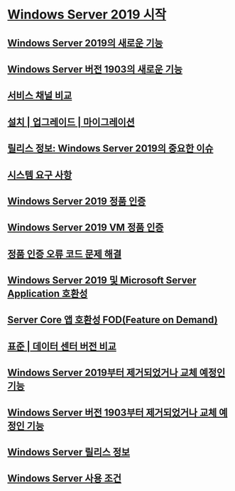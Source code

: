 # [Windows Server 2019 시작](get-started-19.md) 
## [Windows Server 2019의 새로운 기능](whats-new-19.md)
## [Windows Server 버전 1903의 새로운 기능](whats-new-in-windows-server-1903.md)
## [서비스 채널 비교](servicing-channels-19.md)
## [설치 | 업그레이드 | 마이그레이션](install-upgrade-migrate-19.md)
## [릴리스 정보: Windows Server 2019의 중요한 이슈](rel-notes-19.md)
## [시스템 요구 사항](sys-reqs-19.md)
## [Windows Server 2019 정품 인증](activation-19.md)
## [Windows Server 2019 VM 정품 인증](vm-activation-19.md)
## [정품 인증 오류 코드 문제 해결](../get-started/activation-error-codes.md)
## [Windows Server 2019 및 Microsoft Server Application 호환성](app-compat-19.md)
## [Server Core 앱 호환성 FOD(Feature on Demand)](install-fod-19.md)
## [표준 | 데이터 센터 버전 비교](editions-comparison-19.md)
## [Windows Server 2019부터 제거되었거나 교체 예정인 기능](removed-features-19.md)
## [Windows Server 버전 1903부터 제거되었거나 교체 예정인 기능](removed-features-1903.md)
## [Windows Server 릴리스 정보](../get-started/windows-server-release-info.md)
## [Windows Server 사용 조건](../windows-server-licensing/windows-server-licensing.md)